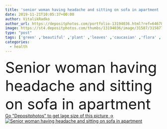 ```yaml
---
title: 'senior woman having headache and sitting on sofa in apartment '
date: 2019-11-21T10:05:37+00:00
author: VitalikRadko
author_url: https://depositphotos.com/portfolio-13194036.html?ref=64678756
image: https://st4.depositphotos.com/thumbs/13194036/image/31587/315877152/api_thumb_450.jpg?forcejpeg=true
type: "post"
tags: ['green' ,'beautiful' ,'plant' ,'leaves' ,'caucasian' ,'flora' ,'health' ,'european' ,'sit' ,'home' ,'woman' ,'indoors' ,'inside' ,'attractive' ,'apartment' ,'casual' ,'pain' ,'senior' ,'elderly' ,'sofa' ,'daylight' ,'headache' ,'hurt' ,'daytime' ,'painful' ,'migraine' ,'suffer' ,'copy space' ,'one person' ,'Grey Hair' ]
categories: 
  - health
---
```

<div aling="center">
            <font size="60"> Senior woman having headache and sitting on sofa in apartment</font>   
</div>
<div>
    <a href='https://st4.depositphotos.com/thumbs/13194036/image/31587/315877152/api_thumb_450.jpg?forcejpeg=true?ref=64678756' target=_blank > Go "Depositphotos" to get lage size of this picture ->
        <img href='https://st4.depositphotos.com/thumbs/13194036/image/31587/315877152/api_thumb_450.jpg?forcejpeg=true?ref=64678756' src='https://st4.depositphotos.com/13194036/31587/i/950/depositphotos_315877152-stock-photo-senior-woman-having-headache-sitting.jpg?forcejpeg=true' alt='Senior woman having headache and sitting on sofa in apartment' >
    </a>
</div>
